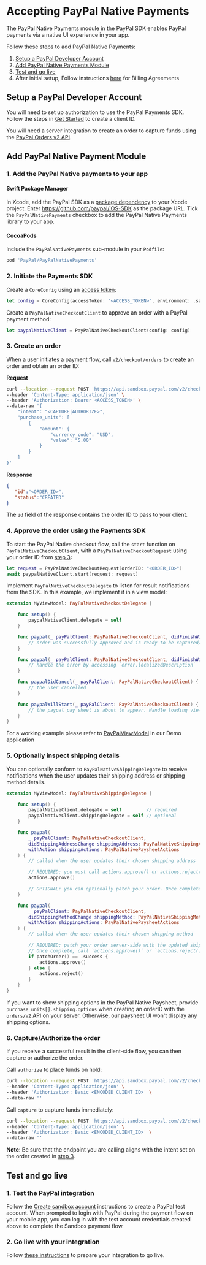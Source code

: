# Accepting PayPal Native Payments

The PayPal Native Payments module in the PayPal SDK enables PayPal payments via a native UI experience in your app.

Follow these steps to add PayPal Native Payments:

1. [Setup a PayPal Developer Account](#setup-a-paypal-developer-account)
2. [Add PayPal Native Payments Module](#add-paypal-native-payments-module)
3. [Test and go live](#test-and-go-live)
4. After initial setup, Follow instructions [here](#billing-agreement) for Billing Agreements

## Setup a PayPal Developer Account

You will need to set up authorization to use the PayPal Payments SDK. 
Follow the steps in [Get Started](https://developer.paypal.com/api/rest/#link-getstarted) to create a client ID. 

You will need a server integration to create an order to capture funds using the [PayPal Orders v2 API](https://developer.paypal.com/docs/api/orders/v2). 

## Add PayPal Native Payment Module

### 1. Add the PayPal Native payments to your app

#### Swift Package Manager

In Xcode, add the PayPal SDK as a [package dependency](https://developer.apple.com/documentation/swift_packages/adding_package_dependencies_to_your_app) to your Xcode project. Enter https://github.com/paypal/iOS-SDK as the package URL. Tick the `PayPalNativePayments` checkbox to add the PayPal Native Payments library to your app.

#### CocoaPods

Include the `PayPalNativePayments` sub-module in your `Podfile`:

```ruby
pod 'PayPal/PayPalNativePayments'
```

### 2. Initiate the Payments SDK

Create a `CoreConfig` using an [access token](../../README.md#access-token):

```swift
let config = CoreConfig(accessToken: "<ACCESS_TOKEN>", environment: .sandbox)
```

Create a `PayPalNativeCheckoutClient` to approve an order with a PayPal payment method:

```swift
let paypalNativeClient = PayPalNativeCheckoutClient(config: config)
```

### 3. Create an order

When a user initiates a payment flow, call `v2/checkout/orders` to create an order and obtain an order ID:

**Request**
```bash
curl --location --request POST 'https://api.sandbox.paypal.com/v2/checkout/orders/' \
--header 'Content-Type: application/json' \
--header 'Authorization: Bearer <ACCESS_TOKEN>' \
--data-raw '{
    "intent": "<CAPTURE|AUTHORIZE>",
    "purchase_units": [
        {
            "amount": {
                "currency_code": "USD",
                "value": "5.00"
            }
        }
    ]
}'
```

**Response**
```json
{
   "id":"<ORDER_ID>",
   "status":"CREATED"
}
```

The `id` field of the response contains the order ID to pass to your client.

### 4. Approve the order using the Payments SDK

To start the PayPal Native checkout flow, call the `start` function on `PayPalNativeCheckoutClient`, with a `PayPalNativeCheckoutRequest` using your order ID from [step 3](#3-create-an-order): 

```swift
let request = PayPalNativeCheckoutRequest(orderID: "<ORDER_ID>")
await paypalNativeClient.start(request: request)
```

Implement `PayPalNativeCheckoutDelegate` to listen for result notifications from the SDK. In this example, we implement it in a view model:

```swift
extension MyViewModel: PayPalNativeCheckoutDelegate {

    func setup() {
        paypalNativeClient.delegate = self
    }

    func paypal(_ payPalClient: PayPalNativeCheckoutClient, didFinishWithResult result: PayPalNativeCheckoutResult) {
        // order was successfully approved and is ready to be captured/authorized (see step 5)
    }

    func paypal(_ payPalClient: PayPalNativeCheckoutClient, didFinishWithError error: CoreSDKError) {
        // handle the error by accessing `error.localizedDescription`
    }

    func paypalDidCancel(_ payPalClient: PayPalNativeCheckoutClient) {
        // the user cancelled
    }

    func paypalWillStart(_ payPalClient: PayPalNativeCheckoutClient) {
        // the paypal pay sheet is about to appear. Handle loading views, spinners, etc.
    }
}
```

For a working example please refer to [PayPalViewModel](../../Demo/Demo/ViewModels/PayPalViewModel.swift) in our Demo application

### 5. Optionally inspect shipping details

You can optionally conform to `PayPalNativeShippingDelegate` to receive notifications when the user updates their shipping address or shipping method details.

```swift
extension MyViewModel: PayPalNativeShippingDelegate {

    func setup() {
        paypalNativeClient.delegate = self         // required
        paypalNativeClient.shippingDelegate = self // optional
    }

    func paypal(
        _ payPalClient: PayPalNativeCheckoutClient,
        didShippingAddressChange shippingAddress: PayPalNativeShippingAddress,
        withAction shippingActions: PayPalNativePaysheetActions
    ) {
        // called when the user updates their chosen shipping address

        // REQUIRED: you must call actions.approve() or actions.reject() in this callback
        actions.approve()

        // OPTIONAL: you can optionally patch your order. Once complete, call actions.approve() if successful or actions.reject() if not.
    }

    func paypal(
        _ payPalClient: PayPalNativeCheckoutClient,
        didShippingMethodChange shippingMethod: PayPalNativeShippingMethod,
        withAction shippingActions: PayPalNativePaysheetActions
    ) {
        // called when the user updates their chosen shipping method

        // REQUIRED: patch your order server-side with the updated shipping amount.
        // Once complete, call `actions.approve()` or `actions.reject()`
        if patchOrder() == .success {
            actions.approve()
        } else {
            actions.reject()
        }
    }
}
```

If you want to show shipping options in the PayPal Native Paysheet, provide `purchase_units[].shipping.options` when creating an orderID with the [`orders/v2` API](https://developer.paypal.com/docs/api/orders/v2/#definition-purchase_unit) on your server. Otherwise, our paysheet UI won't display any shipping options.

### 6. Capture/Authorize the order

If you receive a successful result in the client-side flow, you can then capture or authorize the order. 

Call `authorize` to place funds on hold:

```bash
curl --location --request POST 'https://api.sandbox.paypal.com/v2/checkout/orders/<ORDER_ID>/authorize' \
--header 'Content-Type: application/json' \
--header 'Authorization: Basic <ENCODED_CLIENT_ID>' \
--data-raw ''
```

Call `capture` to capture funds immediately:

```bash
curl --location --request POST 'https://api.sandbox.paypal.com/v2/checkout/orders/<ORDER_ID>/capture' \
--header 'Content-Type: application/json' \
--header 'Authorization: Basic <ENCODED_CLIENT_ID>' \
--data-raw ''
```

**Note**: Be sure that the endpoint you are calling aligns with the intent set on the order created in [step 3](#3-initiate-the-payments-sdk).

## Test and go live

### 1. Test the PayPal integration

Follow the [Create sandbox account](https://developer.paypal.com/api/rest/#link-createsandboxaccounts) instructions to create a PayPal test account.
When prompted to login with PayPal during the payment flow on your mobile app, you can log in with the test account credentials created above to complete the Sandbox payment flow. 

### 2. Go live with your integration

Follow [these instructions](https://developer.paypal.com/api/rest/production/) to prepare your integration to go live.

